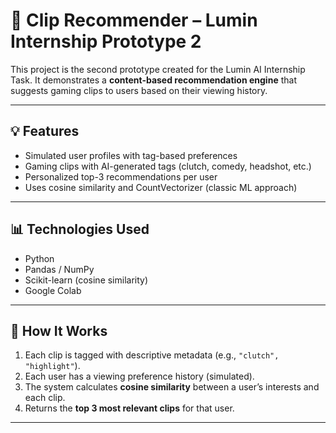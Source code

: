 # 🎯 Clip Recommender – Lumin Internship Prototype 2

This project is the second prototype created for the Lumin AI Internship Task. It demonstrates a **content-based recommendation engine** that suggests gaming clips to users based on their viewing history.

---

## 💡 Features

- Simulated user profiles with tag-based preferences
- Gaming clips with AI-generated tags (clutch, comedy, headshot, etc.)
- Personalized top-3 recommendations per user
- Uses cosine similarity and CountVectorizer (classic ML approach)

---

## 📊 Technologies Used

- Python
- Pandas / NumPy
- Scikit-learn (cosine similarity)
- Google Colab

---

## 🧠 How It Works

1. Each clip is tagged with descriptive metadata (e.g., `"clutch", "highlight"`).
2. Each user has a viewing preference history (simulated).
3. The system calculates **cosine similarity** between a user’s interests and each clip.
4. Returns the **top 3 most relevant clips** for that user.

---


